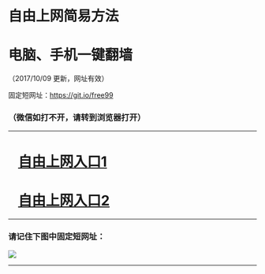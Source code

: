﻿# 自由上网简易方法

# 电脑、手机一键翻墙

（2017/10/09 更新，网址有效）

固定短网址：https://git.io/free99

### （微信如打不开，请转到浏览器打开）


***





# &nbsp;&nbsp; <a href="http://ft2334613710.fwq-tz-1001.info/fwqtz01.html?t=10090016869 " target="_blank">自由上网入口1</a>
# &nbsp;&nbsp; <a href="http://ft1830826729.fwq-tz-1002.info/fwqtz02.html?t=100900123867 " target="_blank">自由上网入口2</a>
***

### 请记住下图中固定短网址：

<img src="https://s3-us-west-2.amazonaws.com/fwq-1001/yjfq-20170905okok.png" /> 


***

